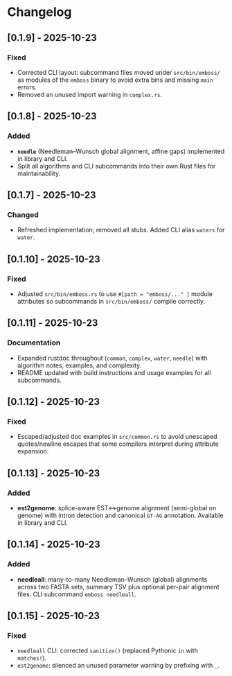 # Changelog

## [0.1.9] - 2025-10-23
### Fixed
- Corrected CLI layout: subcommand files moved under `src/bin/emboss/` as modules of the `emboss` binary to avoid extra bins and missing `main` errors.
- Removed an unused import warning in `complex.rs`.

## [0.1.8] - 2025-10-23
### Added
- **`needle`** (Needleman–Wunsch global alignment, affine gaps) implemented in library and CLI.
- Split all algorithms and CLI subcommands into their own Rust files for maintainability.

## [0.1.7] - 2025-10-23
### Changed
- Refreshed implementation; removed all stubs. Added CLI alias `waters` for `water`.

## [0.1.10] - 2025-10-23
### Fixed
- Adjusted `src/bin/emboss.rs` to use `#[path = "emboss/..." ]` module attributes so subcommands in `src/bin/emboss/` compile correctly.

## [0.1.11] - 2025-10-23
### Documentation
- Expanded rustdoc throughout (`common`, `complex`, `water`, `needle`) with algorithm notes, examples, and complexity.
- README updated with build instructions and usage examples for all subcommands.

## [0.1.12] - 2025-10-23
### Fixed
- Escaped/adjusted doc examples in `src/common.rs` to avoid unescaped quotes/newline escapes that some compilers interpret during attribute expansion.

## [0.1.13] - 2025-10-23
### Added
- **est2genome**: splice-aware EST↔genome alignment (semi-global on genome) with intron detection and canonical `GT-AG` annotation. Available in library and CLI.

## [0.1.14] - 2025-10-23
### Added
- **needleall**: many-to-many Needleman–Wunsch (global) alignments across two FASTA sets, summary TSV plus optional per-pair alignment files. CLI subcommand `emboss needleall`.

## [0.1.15] - 2025-10-23
### Fixed
- `needleall` CLI: corrected `sanitize()` (replaced Pythonic `in` with `matches!`).
- `est2genome`: silenced an unused parameter warning by prefixing with `_`.
